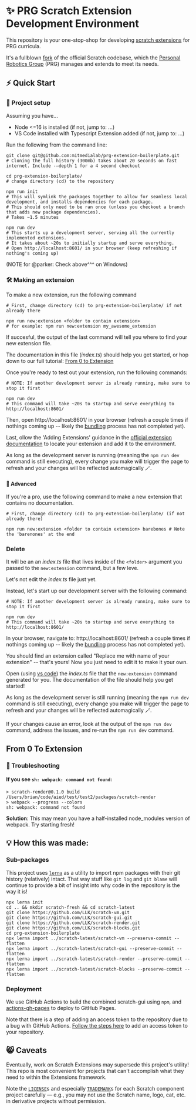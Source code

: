 # ✨ PRG Scratch Extension Development Environment

This repository is your one-stop-shop for developing [scratch extensions](https://en.scratch-wiki.info/wiki/Extension) for PRG curricula.

It's a fullblown [fork](https://en.wikipedia.org/wiki/Fork_(software_development)) of the official Scratch codebase, which the [Personal Robotics Group](https://robots.media.mit.edu/) (PRG) manages and extends to meet its needs. 

## ⚡ Quick Start

### 🚧 Project setup

Assuming you have...
- Node <=16 is installed (if not, jump to: ...)
- VS Code installed with Typescript Extension added (if not, jump to: ...)

Run the following from the command line:

```shell script
git clone git@github.com:mitmedialab/prg-extension-boilerplate.git
# Cloning the full history (300mb) takes about 20 seconds on fast internet. Include -–depth 1 for a 4 second checkout

cd prg-extension-boilerplate/
# change directory (cd) to the repository

npm run init
# This will symlink the packages together to allow for seamless local development, and installs dependencies for each package. 
# This should only need to be ran once (unless you checkout a branch that adds new package dependencies).
# Takes ~1.5 minutes

npm run dev
# This starts up a development server, serving all the currently implemented extensions.
# It takes about ~20s to initially startup and serve everything.
# Open http://localhost:8601/ in your browser (keep refreshing if nothing's coming up)
```

(NOTE for @parker: Check above^^^ on Windows)

### 🛠️ Making an extension

To make a new extension, run the following command

```shell script
# First, change directory (cd) to prg-extension-boilerplate/ if not already there

npm run new:extension <folder to contain extension>
# for example: npm run new:extension my_awesome_extension
```

If succesful, the output of the last command will tell you where to find your new extension file. 

The documentation in this file (*index.ts*) should help you get started, or hop down to our full tutorial: [From 0 to Extension](#from-0-to-extension)

Once you're ready to test out your extension, run the following commands:

```shell script
# NOTE: If another development server is already running, make sure to stop it first

npm run dev
# This command will take ~20s to startup and serve everything to http://localhost:8601/
```

Then, open http://localhost:8601/ in your browser (refresh a couple times if nothings coming up -- likely the [bundling](https://www.freecodecamp.org/news/javascript-modules-part-2-module-bundling-5020383cf306/#:~:text=What%20is%20module%20bundling) process has not completed yet).

Last, ollow the 'Adding Extensions' guidance in the [official extension documentation](https://en.scratch-wiki.info/wiki/Extension) to locate your extension and add it to the environment. 

As long as the development server is running (meaning the `npm run dev` command is still executing), every change you make will trigger the page to refresh and your changes will be reflected automagically 🪄. 

#### 🥋 Advanced

If you're a pro, use the following command to make a new extension that contains no documentation. 

```shell script
# First, change directory (cd) to prg-extension-boilerplate/ (if not already there)

npm run new:extension <folder to contain extension> barebones # Note the 'barenones' at the end
```

### Delete 

It will be an an *index.ts* file that lives inside of the `<folder>` argument you passed to the `new:extension` command, but a few leve.

Let's not edit the *index.ts* file just yet. 

Instead, let's start up our development server with the following command:

```shell script
# NOTE: If another development server is already running, make sure to stop it first

npm run dev
# This command will take ~20s to startup and serve everything to http://localhost:8601/
```


In your browser, navigate to: http://localhost:8601/ (refresh a couple times if nothings coming up -- likely the [bundling](https://www.freecodecamp.org/news/javascript-modules-part-2-module-bundling-5020383cf306/#:~:text=What%20is%20module%20bundling) process has not completed yet).

You should find an extension called "Replace me with name of your extension" -- that's yours! Now you just need to edit it to make it your own. 

Open (using [vs code]()) the *index.ts* file that the `new:extension` command generated for you. The documentation of the file should help you get started! 

As long as the development server is still running (meaning the `npm run dev` command is still executing), every change you make will trigger the page to refresh and your changes will be reflected automagically 🪄. 

If your changes cause an error, look at the output of the `npm run dev` command, address the issues, and re-run the `npm run dev` command.

## From 0 To Extension

### 🤔 Troubleshooting

#### If you see `sh: webpack: command not found`:

```shell script
> scratch-render@0.1.0 build /Users/brian/code/aied/test/test2/packages/scratch-render
> webpack --progress --colors
sh: webpack: command not found
```

**Solution**: This may mean you have a half-installed node_modules version of webpack. Try starting fresh!

## 💡 How this was made:

### Sub-packages

This project uses [`lerna`](https://github.com/lerna/lerna) as a utility to import npm packages with their git history (relatively) intact. That way stuff like `git log` and `git blame` will continue to provide a bit of insight into why code in the repository is the way it is! 

```shell script
npx lerna init
cd .. && mkdir scratch-fresh && cd scratch-latest
git clone https://github.com/LLK/scratch-vm.git
git clone https://github.com/LLK/scratch-gui.git
git clone https://github.com/LLK/scratch-render.git
git clone https://github.com/LLK/scratch-blocks.git
cd prg-extension-boilerplate
npx lerna import ../scratch-latest/scratch-vm --preserve-commit --flatten 
npx lerna import ../scratch-latest/scratch-gui --preserve-commit --flatten 
npx lerna import ../scratch-latest/scratch-render --preserve-commit --flatten 
npx lerna import ../scratch-latest/scratch-blocks --preserve-commit --flatten 
```

### Deployment

We use GitHub Actions to build the combined scratch-gui using `npm`, and [actions-gh-pages](https://github.com/peaceiris/actions-gh-pages) to deploy to GitHub Pages.

Note that there is a step of adding an access token to the repository due to a bug with GitHub Actions. [Follow the steps here](https://github.com/marketplace/actions/deploy-to-github-pages#configuration-) to add an access token to your repository.

## 😸 Caveats

Eventually, work on Scratch Extensions may supersede this project's utility! This repo is most convenient for projects that can't accomplish what they need to within the Extensions framework.

Note the [`LICENSE`](packages/scratch-gui/LICENSE)s and especially [`TRADEMARK`](packages/scratch-gui/TRADEMARK)s for each Scratch component project carefully — e.g., you may not use the Scratch name, logo, cat, etc. in derivative projects without permission.  
